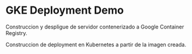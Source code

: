 # GKE Deployment Demo



Construccion y despligue de servidor contenerizado a Google Container Registry.

Construccion de deployment en Kubernetes a partir de la imagen creada. 